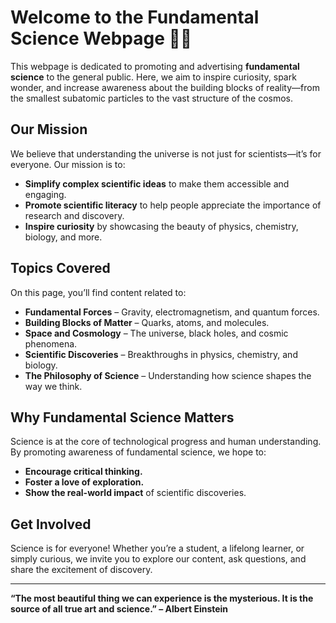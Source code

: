 # **Welcome to the Fundamental Science Webpage** 🌌🔬  

This webpage is dedicated to promoting and advertising **fundamental science** to the general public. Here, we aim to inspire curiosity, spark wonder, and increase awareness about the building blocks of reality—from the smallest subatomic particles to the vast structure of the cosmos.  

## **Our Mission**  
We believe that understanding the universe is not just for scientists—it’s for everyone. Our mission is to:  
- **Simplify complex scientific ideas** to make them accessible and engaging.  
- **Promote scientific literacy** to help people appreciate the importance of research and discovery.  
- **Inspire curiosity** by showcasing the beauty of physics, chemistry, biology, and more.  

## **Topics Covered**  
On this page, you’ll find content related to:  
- **Fundamental Forces** – Gravity, electromagnetism, and quantum forces.  
- **Building Blocks of Matter** – Quarks, atoms, and molecules.  
- **Space and Cosmology** – The universe, black holes, and cosmic phenomena.  
- **Scientific Discoveries** – Breakthroughs in physics, chemistry, and biology.  
- **The Philosophy of Science** – Understanding how science shapes the way we think.  

## **Why Fundamental Science Matters**  
Science is at the core of technological progress and human understanding. By promoting awareness of fundamental science, we hope to:  
- **Encourage critical thinking.**  
- **Foster a love of exploration.**  
- **Show the real-world impact** of scientific discoveries.  

## **Get Involved**  
Science is for everyone! Whether you’re a student, a lifelong learner, or simply curious, we invite you to explore our content, ask questions, and share the excitement of discovery.  

---

**“The most beautiful thing we can experience is the mysterious. It is the source of all true art and science.” – Albert Einstein**  